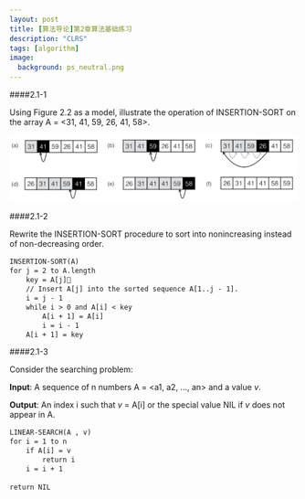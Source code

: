 ```yaml
---
layout: post
title: [算法导论]第2章算法基础练习
description: "CLRS"
tags: [algorithm]
image:
  background: ps_neutral.png
---
```


####2.1-1

Using Figure 2.2 as a model, illustrate the operation of INSERTION-SORT on the array A = <31, 41, 59, 26, 41, 58>.

![](/images/CLRS-1.png)

####2.1-2

Rewrite the INSERTION-SORT procedure to sort into nonincreasing instead of non-decreasing order.

```
INSERTION-SORT(A)
for j = 2 to A.length
	key = A[j]􏰀
	// Insert A[j] into the sorted sequence A[1..j - 1].
	i = j - 1
	while i > 0 and A[i] < key
		A[i + 1] = A[i]
		i = i - 1
	A[i + 1] = key
```

####2.1-3

Consider the searching problem:

**Input**: A sequence of n numbers A = <a1, a2, ..., an> and a value *v*.

**Output**: An index i such that *v* = A[i] or the special value NIL if *v* does not appear in A.

```
LINEAR-SEARCH(A , v)
for i = 1 to n
	if A[i] = v
		return i
	i = i + 1

return NIL
```

